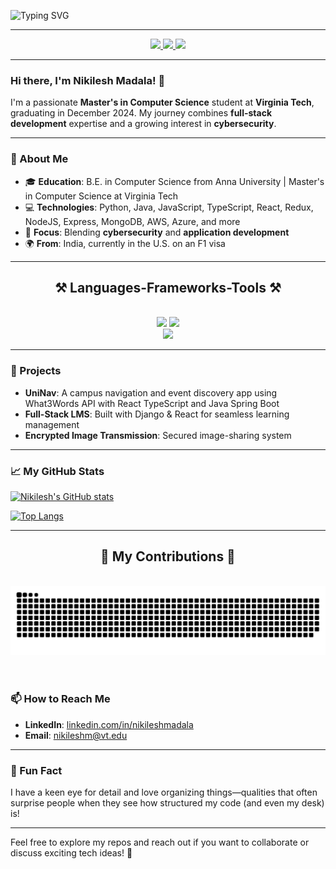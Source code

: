 ![Typing SVG](https://readme-typing-svg.herokuapp.com/?font=Righteous&size=35&center=true&vCenter=true&width=500&height=70&duration=4000&lines=Hi+There!+👋;+I'm+Nikilesh+Madala!)

---

<div align="center"> 
  <a href="mailto:nikileshm@vt.edu">
    <img src="https://img.shields.io/badge/Mail-333333?style=for-the-badge&logo=gmail&logoColor=red" />
  </a>
  <a href="https://linkedin.com/in/nikileshmadala" target="_blank">
    <img src="https://img.shields.io/badge/LinkedIn-0077B5?style=for-the-badge&logo=linkedin&logoColor=white" target="_blank" />
  </a>
  <a href="https://www.nikileshm.info/" target="_blank">
     <img src="https://img.shields.io/badge/Portfolio-FF5722?style=for-the-badge&logo=todoist&logoColor=white" target="_blank" />
  </a>
</div>

---

### Hi there, I'm Nikilesh Madala! 👋

I'm a passionate **Master's in Computer Science** student at **Virginia Tech**, graduating in December 2024. My journey combines **full-stack development** expertise and a growing interest in **cybersecurity**.

---

### 🚀 About Me
- 🎓 **Education**: B.E. in Computer Science from Anna University | Master's in Computer Science at Virginia Tech
- 💻 **Technologies**: Python, Java, JavaScript, TypeScript, React, Redux, NodeJS, Express, MongoDB, AWS, Azure, and more
- 🔐 **Focus**: Blending **cybersecurity** and **application development**
- 🌍 **From**: India, currently in the U.S. on an F1 visa

---

<h2 align="center">⚒️ Languages-Frameworks-Tools ⚒️</h2>
<br/>
<div align="center">
    <img src="https://skillicons.dev/icons?i=react,bootstrap,mui,html,css,vscode,github,figma,tailwind,git,r" />
    <img src="https://skillicons.dev/icons?i=nodejs,python,javascript,typescript,express,firebase,mongodb,c,java,nextjs,mysql,flask" /><br>
    <img src="https://skillicons.dev/icons?i=redux,jquery,oracle,postgresql,aws,azure,angular,powerbi,bitbucket,postman,docker,kubernetes,linux" /><br>
</div>

---

### 🌟 Projects
- **UniNav**: A campus navigation and event discovery app using What3Words API with React TypeScript and Java Spring Boot
- **Full-Stack LMS**: Built with Django & React for seamless learning management
- **Encrypted Image Transmission**: Secured image-sharing system

---

### 📈 My GitHub Stats

[![Nikilesh's GitHub stats](https://github-readme-stats.vercel.app/api?username=YourUsername&show_icons=true&theme=radical)](https://github.com/anuraghazra/github-readme-stats)

[![Top Langs](https://github-readme-stats.vercel.app/api/top-langs/?username=YourUsername&layout=compact)](https://github.com/anuraghazra/github-readme-stats)

---

<div align="center">
  <h2>🐍 My Contributions 🐍</h2>
  <br>
  <img alt="snake eating my contributions" src="https://raw.githubusercontent.com/salesp07/salesp07/output/github-contribution-grid-snake.svg" />
  <br/><br/><br/>
</div>

### 📫 How to Reach Me
- **LinkedIn**: [linkedin.com/in/nikileshmadala](https://www.linkedin.com/in/nikileshmadala)
- **Email**: nikileshm@vt.edu

---

### 💬 Fun Fact
I have a keen eye for detail and love organizing things—qualities that often surprise people when they see how structured my code (and even my desk) is!

---

Feel free to explore my repos and reach out if you want to collaborate or discuss exciting tech ideas! 🚀
